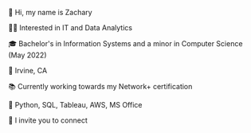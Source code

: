 👋 Hi, my name is Zachary

👨‍💻 Interested in IT and Data Analytics

🎓 Bachelor's in Information Systems and a minor in Computer Science (May 2022)

📍 Irvine, CA

📚 Currently working towards my Network+ certification

💪 Python, SQL, Tableau, AWS, MS Office

🤝 I invite you to connect

<!---
zacharypatrone/zacharypatrone is a ✨ special ✨ repository because its `README.md` (this file) appears on your GitHub profile.
You can click the Preview link to take a look at your changes.
--->
